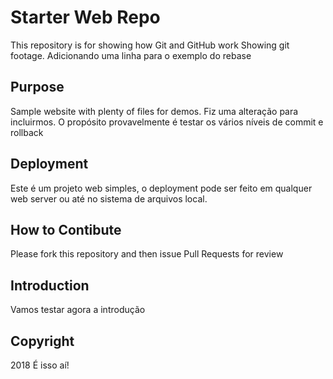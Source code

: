 # Starter Web Repo

This repository is for showing how Git and GitHub work Showing git footage.
Adicionando uma linha para o exemplo do rebase
## Purpose

Sample website with plenty of files for demos. Fiz uma alteração para incluirmos.
O propósito provavelmente é testar os vários níveis de commit e rollback

## Deployment
Este é um projeto web simples, o deployment pode ser feito em qualquer web server ou até no sistema de arquivos local.
 
## How to Contibute
Please fork this repository and then issue Pull Requests for review

## Introduction
Vamos testar agora a introdução

## Copyright
2018 É isso aí!